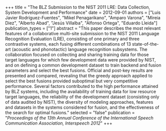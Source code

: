 +++
title = "The BLZ Submission to the NIST 2011 LRE: Data Collection, System Development and Performance"
date = 2012-09-01
authors = ["Luis Javier Rodríguez-Fuentes", "Mikel Penagarikano", "Amparo Varona", "Mireia Diez", "Alberto Abad", "Jesús Villalba", "Alfonso Ortega", "Eduardo Lleida"]
publication_types = ["1"]
abstract = "This paper describes the most relevant features of a collaborative multi-site submission to the NIST 2011 Language Recognition Evaluation (LRE), consisting of one primary and three contrastive systems, each fusing different combinations of 13 state-of-the-art (acoustic and phonotactic) language recognition subsystems. The collaboration focused on collecting and sharing training data for those target languages for which few development data were provided by NIST, and on defining a common development dataset to train backend and fusion parameters and select the best fusions. Official and post-key results are presented and compared, revealing that the greedy approach applied to select the best fusions provided suboptimal but very competitive performance. Several factors contributed to the high performance attained by BLZ systems, including the availability of training data for low resource target languages, the reliability of the development dataset (consisting only of data audited by NIST), the diversity of modeling approaches, features and datasets in the systems considered for fusion, and the effectiveness of the search for optimal fusions."
selected = "false"
publication = "*Proceedings of the 13th Annual Conference of the International Speech Communication Association, Interspeech 2012*"
+++

